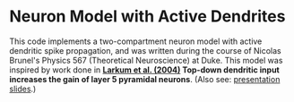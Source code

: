 # Neuron Model with Active Dendrites

This code implements a two-compartment neuron model with active dendritic spike propagation, and was written during the course of Nicolas Brunel's Physics 567 (Theoretical Neuroscience) at Duke.
This model was inspired by work done in **[Larkum et al. (2004)](https://pubmed.ncbi.nlm.nih.gov/15115747/) Top-down dendritic input increases the gain of layer 5 pyramidal neurons**.
(Also see: [presentation slides](https://docs.google.com/presentation/d/1P3cYdprwlWrXsO4hjGdz60px-bmWu7g9qO2HRPGbbUo/edit#slide=id.gd35cab493c_0_1).)